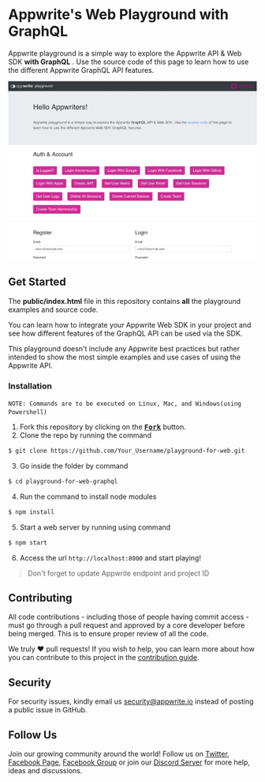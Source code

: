 # Appwrite's Web Playground with GraphQL


Appwrite playground is a simple way to explore the Appwrite API & Web SDK **with GraphQL** . Use the source code of this page to learn how to use the different Appwrite GraphQL API features.

![Appwrite Playground](preview.png)

## Get Started

The **public/index.html** file in this repository contains **all** the playground examples and source code.

You can learn how to integrate your Appwrite Web SDK in your project and see how different features of the GraphQL API can be used via the SDK.

This playground doesn't include any Appwrite best practices but rather intended to show the most simple examples and use cases of using the Appwrite API.

### Installation

`NOTE: Commands are to be executed on Linux, Mac, and Windows(using Powershell)`

1. Fork this repository by clicking on the <a href="https://github.com/appwrite/playground-for-web/new/master?readme=1#fork-destination-box"><kbd><b>Fork</b></kbd></a> button.
2. Clone the repo by running the command
```sh
$ git clone https://github.com/Your_Username/playground-for-web.git
```
3. Go inside the folder by command
```sh
$ cd playground-for-web-graphql
```
4. Run the command to install node modules
```sh
$ npm install
```
5. Start a web server by running using command
```sh
$ npm start
```
6. Access the url `http://localhost:8000` and start playing!

> Don't forget to update Appwrite endpoint and project ID

## Contributing

All code contributions - including those of people having commit access - must go through a pull request and approved by a core developer before being merged. This is to ensure proper review of all the code.

We truly ❤️ pull requests! If you wish to help, you can learn more about how you can contribute to this project in the [contribution guide](https://github.com/appwrite/appwrite/blob/master/CONTRIBUTING.md).

## Security

For security issues, kindly email us [security@appwrite.io](mailto:security@appwrite.io) instead of posting a public issue in GitHub.

## Follow Us

Join our growing community around the world! Follow us on [Twitter](https://twitter.com/appwrite), [Facebook Page](https://www.facebook.com/appwrite.io), [Facebook Group](https://www.facebook.com/groups/appwrite.developers/) or join our [Discord Server](https://appwrite.io/discord) for more help, ideas and discussions.
